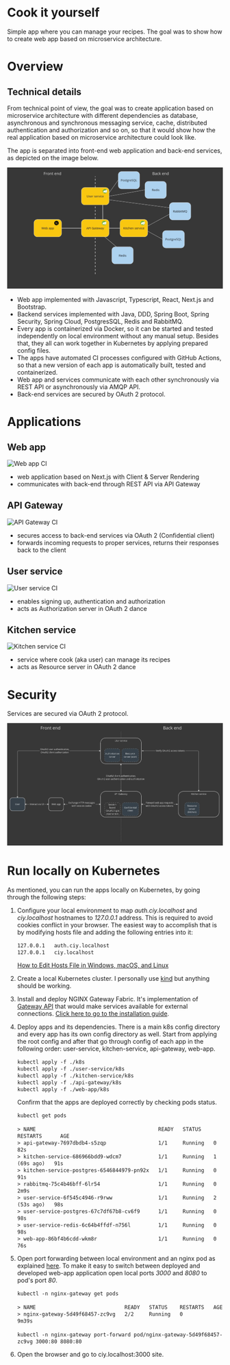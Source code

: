 # Cook it yourself

Simple app where you can manage your recipes. The goal was to show how to create web app based on microservice architecture.

# Overview

## Technical details

From technical point of view, the goal was to create application based on microservice architecture with different dependencies as database, asynchronous and synchronous messaging service, cache, distributed authentication and authorization and so on, so that it would show how the real application based on microservice architecture could look like.

The app is separated into front-end web application and back-end services, as depicted on the image below.

![High level architecture](./images/high-level-architecture.jpg)

- Web app implemented with Javascript, Typescript, React, Next.js and Bootstrap.
- Backend services implemented with Java, DDD, Spring Boot, Spring Security, Spring Cloud, PostgresSQL, Redis and RabbitMQ.
- Every app is containerized via Docker, so it can be started and tested independently on local environment without any manual setup. Besides that, they all can work together in Kubernetes by applying prepared config files.
- The apps have automated CI processes configured with GitHub Actions, so that a new version of each app is automatically built, tested and containerized.
- Web app and services communicate with each other synchronously via REST API or asynchronously via AMQP API.
- Back-end services are secured by OAuth 2 protocol.

# Applications

## Web app

![Web app CI](https://github.com/dawidkaluza/cook-it-yourself/actions/workflows/web-app-ci.yml/badge.svg)

- web application based on Next.js with Client & Server Rendering 
- communicates with back-end through REST API via API Gateway

## API Gateway

![API Gateway CI](https://github.com/dawidkaluza/cook-it-yourself/actions/workflows/api-gateway-ci.yml/badge.svg)

- secures access to back-end services via OAuth 2 (Confidential client)
- forwards incoming requests to proper services, returns their responses back to the client

## User service

![User service CI](https://github.com/dawidkaluza/cook-it-yourself/actions/workflows/user-service-ci.yml/badge.svg)

- enables signing up, authentication and authorization
- acts as Authorization server in OAuth 2 dance

## Kitchen service

![Kitchen service CI](https://github.com/dawidkaluza/cook-it-yourself/actions/workflows/kitchen-service-ci.yml/badge.svg)

- service where cook (aka user) can manage its recipes
- acts as Resource server in OAuth 2 dance

# Security

Services are secured via OAuth 2 protocol.

![Security](./images/security.png)

# Run locally on Kubernetes

As mentioned, you can run the apps locally on Kubernetes, by going through the following steps:

1. Configure your local environment to map _auth.ciy.localhost_ and _ciy.localhost_ hostnames to _127.0.0.1_ address. This is required to avoid cookies conflict in your browser. The easiest way to accomplish that is by modifying hosts file and adding the following entries into it:
    ```
    127.0.0.1   auth.ciy.localhost
    127.0.0.1   ciy.localhost
    ```
    [How to Edit Hosts File in Windows, macOS, and Linux](https://www.liquidweb.com/blog/edit-hosts-file-macos-windows-linux/)

2. Create a local Kubernetes cluster. I personally use [kind](https://kind.sigs.k8s.io/) but anything should be working.
3. Install and deploy NGINX Gateway Fabric. It's implementation of [Gateway API](https://kubernetes.io/docs/concepts/services-networking/gateway/) that would make services available for external connections. [Click here to go to the installation guide](https://docs.nginx.com/nginx-gateway-fabric/installation/installing-ngf/manifests/).
4. Deploy apps and its dependencies. There is a main k8s config directory and every app has its own config directory as well. Start from applying the root config and after that go through config of each app in the following order: user-service, kitchen-service, api-gateway, web-app.
    ```
    kubectl apply -f ./k8s
    kubectl apply -f ./user-service/k8s
    kubectl apply -f ./kitchen-service/k8s
    kubectl apply -f ./api-gateway/k8s
    kubectl apply -f ./web-app/k8s
    ``` 
    Confirm that the apps are deployed correctly by checking pods status.
    ```
   kubectl get pods
   
   > NAME                                        READY   STATUS    RESTARTS      AGE
   > api-gateway-7697dbdb4-s5zqp                 1/1     Running   0             82s
   > kitchen-service-686966bdd9-wdcm7            1/1     Running   1 (69s ago)   91s
   > kitchen-service-postgres-6546844979-pn92x   1/1     Running   0             91s
   > rabbitmq-75c4b46bff-6lr54                   1/1     Running   0             2m9s
   > user-service-6f545c4946-r9rww               1/1     Running   2 (53s ago)   98s
   > user-service-postgres-67c7df67b8-cv6f9      1/1     Running   0             98s
   > user-service-redis-6c64b4ffdf-n756l         1/1     Running   0             98s
   > web-app-86bf4b6cdd-wkm8r                    1/1     Running   0             76s
    ```
5. Open port forwarding between local environment and an nginx pod as explained [here](https://docs.nginx.com/nginx-gateway-fabric/installation/running-on-kind/). To make it easy to switch between deployed and developed web-app application open local ports _3000_ and _8080_ to pod's port _80_.
    ```
    kubectl -n nginx-gateway get pods
   
    > NAME                             READY   STATUS    RESTARTS   AGE
    > nginx-gateway-5d49f68457-zc9vg   2/2     Running   0          9m39s
   
    kubectl -n nginx-gateway port-forward pod/nginx-gateway-5d49f68457-zc9vg 3000:80 8080:80
    ```
6. Open the browser and go to ciy.localhost:3000 site.



